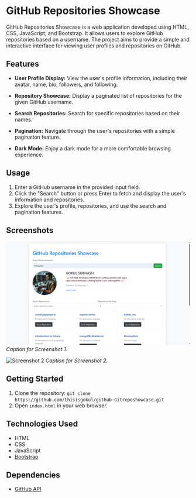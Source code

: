 # GitHub Repositories Showcase

GitHub Repositories Showcase is a web application developed using HTML, CSS, JavaScript, and Bootstrap. It allows users to explore GitHub repositories based on a username. The project aims to provide a simple and interactive interface for viewing user profiles and repositories on GitHub.

## Features

- **User Profile Display:** View the user's profile information, including their avatar, name, bio, followers, and following.

- **Repository Showcase:** Display a paginated list of repositories for the given GitHub username.

- **Search Repositories:** Search for specific repositories based on their names.

- **Pagination:** Navigate through the user's repositories with a simple pagination feature.

- **Dark Mode:** Enjoy a dark mode for a more comfortable browsing experience.

## Usage

1. Enter a GitHub username in the provided input field.
2. Click the "Search" button or press Enter to fetch and display the user's information and repositories.
3. Explore the user's profile, repositories, and use the search and pagination features.

## Screenshots

![Screenshot 1](./reposhowcase.png)
*Caption for Screenshot 1.*

![Screenshot 2](path/to/screenshot2.png)
*Caption for Screenshot 2.*

## Getting Started

1. Clone the repository: `git clone https://github.com/thisisgokul/github-Gitreposhowcase.git`
2. Open `index.html` in your web browser.

## Technologies Used

- HTML
- CSS
- JavaScript
- [Bootstrap](https://getbootstrap.com/)

## Dependencies

- [GitHub API](https://developer.github.com/v3/)



